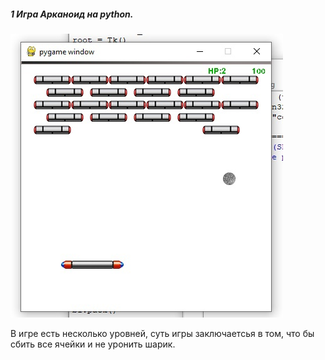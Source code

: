 ##### 1 Игра Арканоид на python.
<img src = "1_1.jpg">

В игре есть несколько уровней, суть игры заключаетсья в том, что бы сбить все ячейки и не уронить шарик.